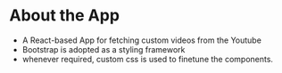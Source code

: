 # About the App
 * A React-based App for fetching custom videos from the Youtube
 * Bootstrap is adopted as a styling framework
 * whenever required, custom css is used to finetune the components. 
